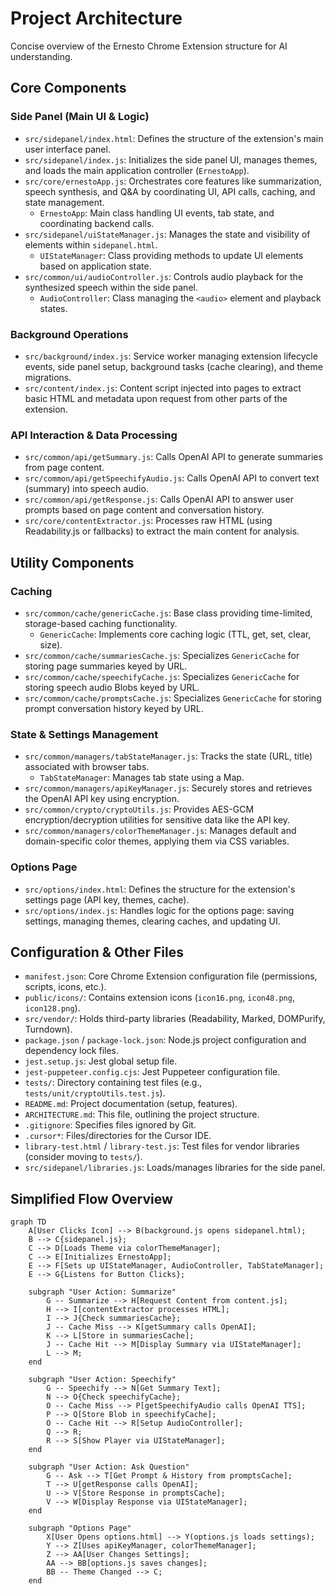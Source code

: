# Project Architecture

Concise overview of the Ernesto Chrome Extension structure for AI understanding.

## Core Components

### Side Panel (Main UI & Logic)

- `src/sidepanel/index.html`: Defines the structure of the extension's main user interface panel.
- `src/sidepanel/index.js`: Initializes the side panel UI, manages themes, and loads the main application controller (`ErnestoApp`).
- `src/core/ernestoApp.js`: Orchestrates core features like summarization, speech synthesis, and Q&A by coordinating UI, API calls, caching, and state management.
  - `ErnestoApp`: Main class handling UI events, tab state, and coordinating backend calls.
- `src/sidepanel/uiStateManager.js`: Manages the state and visibility of elements within `sidepanel.html`.
  - `UIStateManager`: Class providing methods to update UI elements based on application state.
- `src/common/ui/audioController.js`: Controls audio playback for the synthesized speech within the side panel.
  - `AudioController`: Class managing the `<audio>` element and playback states.

### Background Operations

- `src/background/index.js`: Service worker managing extension lifecycle events, side panel setup, background tasks (cache clearing), and theme migrations.
- `src/content/index.js`: Content script injected into pages to extract basic HTML and metadata upon request from other parts of the extension.

### API Interaction & Data Processing

- `src/common/api/getSummary.js`: Calls OpenAI API to generate summaries from page content.
- `src/common/api/getSpeechifyAudio.js`: Calls OpenAI API to convert text (summary) into speech audio.
- `src/common/api/getResponse.js`: Calls OpenAI API to answer user prompts based on page content and conversation history.
- `src/core/contentExtractor.js`: Processes raw HTML (using Readability.js or fallbacks) to extract the main content for analysis.

## Utility Components

### Caching

- `src/common/cache/genericCache.js`: Base class providing time-limited, storage-based caching functionality.
  - `GenericCache`: Implements core caching logic (TTL, get, set, clear, size).
- `src/common/cache/summariesCache.js`: Specializes `GenericCache` for storing page summaries keyed by URL.
- `src/common/cache/speechifyCache.js`: Specializes `GenericCache` for storing speech audio Blobs keyed by URL.
- `src/common/cache/promptsCache.js`: Specializes `GenericCache` for storing prompt conversation history keyed by URL.

### State & Settings Management

- `src/common/managers/tabStateManager.js`: Tracks the state (URL, title) associated with browser tabs.
  - `TabStateManager`: Manages tab state using a Map.
- `src/common/managers/apiKeyManager.js`: Securely stores and retrieves the OpenAI API key using encryption.
- `src/common/crypto/cryptoUtils.js`: Provides AES-GCM encryption/decryption utilities for sensitive data like the API key.
- `src/common/managers/colorThemeManager.js`: Manages default and domain-specific color themes, applying them via CSS variables.

### Options Page

- `src/options/index.html`: Defines the structure for the extension's settings page (API key, themes, cache).
- `src/options/index.js`: Handles logic for the options page: saving settings, managing themes, clearing caches, and updating UI.

## Configuration & Other Files

- `manifest.json`: Core Chrome Extension configuration file (permissions, scripts, icons, etc.).
- `public/icons/`: Contains extension icons (`icon16.png`, `icon48.png`, `icon128.png`).
- `src/vendor/`: Holds third-party libraries (Readability, Marked, DOMPurify, Turndown).
- `package.json` / `package-lock.json`: Node.js project configuration and dependency lock files.
- `jest.setup.js`: Jest global setup file.
- `jest-puppeteer.config.cjs`: Jest Puppeteer configuration file.
- `tests/`: Directory containing test files (e.g., `tests/unit/cryptoUtils.test.js`).
- `README.md`: Project documentation (setup, features).
- `ARCHITECTURE.md`: This file, outlining the project structure.
- `.gitignore`: Specifies files ignored by Git.
- `.cursor*`: Files/directories for the Cursor IDE.
- `library-test.html` / `library-test.js`: Test files for vendor libraries (consider moving to `tests/`).
- `src/sidepanel/libraries.js`: Loads/manages libraries for the side panel.

## Simplified Flow Overview

```mermaid
graph TD
    A[User Clicks Icon] --> B(background.js opens sidepanel.html);
    B --> C{sidepanel.js};
    C --> D[Loads Theme via colorThemeManager];
    C --> E[Initializes ErnestoApp];
    E --> F[Sets up UIStateManager, AudioController, TabStateManager];
    E --> G{Listens for Button Clicks};

    subgraph "User Action: Summarize"
        G -- Summarize --> H[Request Content from content.js];
        H --> I[contentExtractor processes HTML];
        I --> J{Check summariesCache};
        J -- Cache Miss --> K[getSummary calls OpenAI];
        K --> L[Store in summariesCache];
        J -- Cache Hit --> M[Display Summary via UIStateManager];
        L --> M;
    end

    subgraph "User Action: Speechify"
        G -- Speechify --> N[Get Summary Text];
        N --> O{Check speechifyCache};
        O -- Cache Miss --> P[getSpeechifyAudio calls OpenAI TTS];
        P --> Q[Store Blob in speechifyCache];
        O -- Cache Hit --> R[Setup AudioController];
        Q --> R;
        R --> S[Show Player via UIStateManager];
    end

    subgraph "User Action: Ask Question"
        G -- Ask --> T[Get Prompt & History from promptsCache];
        T --> U[getResponse calls OpenAI];
        U --> V[Store Response in promptsCache];
        V --> W[Display Response via UIStateManager];
    end

    subgraph "Options Page"
        X[User Opens options.html] --> Y(options.js loads settings);
        Y --> Z[Uses apiKeyManager, colorThemeManager];
        Z --> AA[User Changes Settings];
        AA --> BB[options.js saves changes];
        BB -- Theme Changed --> C;
    end
```

